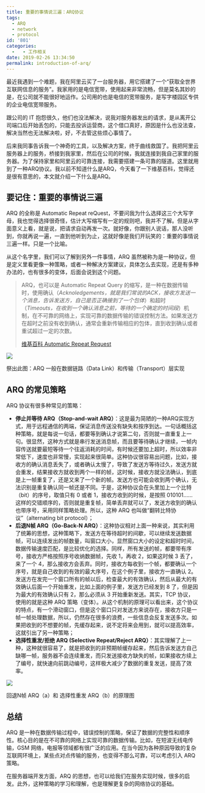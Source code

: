 ```yaml
---
title: 重要的事情说三遍：ARQ协议
tags:
  - ARQ
  - network
  - protocol
id: '801'
categories:
  -   - 工作相关
date: 2019-02-26 13:34:50
permalink: introduction-of-arq/
---
```


最近我遇到一个难题，我在阿里云买了一台服务器，用它搭建了一个“获取全世界互联网信息的服务”。我家用的是电信宽带，使用起来非常流畅，但是莫名其妙的是，在公司就不能很好地运作。公司用的也是电信的宽带服务，是写字楼园区专供的企业电信宽带服务。

跟公司的 IT 抱怨很久，他们也没法解决，说我对服务器发出的请求，是从离开公司端口后开始丢包的，只能去投诉运营商，这个借口真好，原因是什么也没法查，解决当然也无法解决啦，好，不去管这些烦心事情了。

后来我同事告诉我一个神奇的工具，以及解决方案，终于曲线救国了。我把阿里云服务器上的服务，桥接到我家里，然后在公司的时候，我就连接到我自己家里的服务器。为了保持家里和阿里云的可靠连接，我需要搭建一条可靠的隧道。这里就用到了一种ARQ协议。我以前不知道什么是ARQ，今天看了一下维基百科，觉得还是很有意思的，本文就介绍一下什么是ARQ。

## 要记住：重要的事情说三遍

ARQ 的全称是 Automatic Repeat reQuest，不要问我为什么选择这三个大写字母，我也觉得选择很奇怪，估计大写缩写有一定的规则吧，我并不了解。但是从字面意义上看，就是说，把请求自动再发一次。就好像，你跟别人说话，那人没听到，你就再说一遍，一直到他听到为止，这就好像是我们开玩笑的：重要的事情说三遍一样。只是一个比喻。

从这个名字里，我们可以了解到另外一件事情，ARQ 虽然被称为是一种协议，但是定义里看更像一种策略，或者一种解决方案建议，具体怎么去实现，还是有多种办法的，也有很多的变体，后面会说到这个问题。

> ARQ，也可以是 Automatic Repeat Query 的缩写，是一种在数据传输时，使用确认（_Acknoledgements，就是我们常说的ACK，接收方发送一个消息，告诉发送方，自己是否正确接到了一个包体_）和超时（_Timeouts，在收到一个确认消息之前，等待的一个确定的时间段_）机制，在不可靠的网络上，实现可靠的数据传输的错误控制方法。如果发送方在超时之前没有收到确认，通常会重新传输相应的包体，直到收到确认或者重试超过一定的次数。
> 
> [维基百科 Automatic Repeat Request](https://en.wikipedia.org/wiki/Automatic_repeat_request)

![](../images/2019/02/osi-model-7-layers-1024x734-1024x734.jpg)

祭出此图：ARQ 一般在数据链路（Data Link）和传输（Transport）层实现

## ARQ 的常见策略

ARQ 协议有很多种常见的策略：

*   **停止并等待 ARQ（Stop-and-wait ARQ）**：这是最为简陋的一种ARQ实现方式，用于远程通信的两端，保证消息传送没有缺失和按序到达。一句话概括这种策略，就是每说一句话，都要等到确认才说第二句，否则就一直重复上一句。很显然，这种方式就是串行发送消息帧，而且要等待确认才继续，一帧内容传送就要最短等待一个往返消耗的时间，有时候还要加上超时，所以效率非常低下，速度也非常慢，实现起来很简单。这种协议很容易出问题，比如，接收方的确认消息丢失了，或者确认太慢了，导致了发送方等待过久，发送方就会重发，结果接收方就收到两个一样的帧，这时候，接收方就没法确认，到底是上一帧重复了，还是又来了一个新的帧。发送方也可能会收到两个确认，无法识别是重复确认同一帧还是不同。于是，这种协议会在头里加上一个比特（bit）的序号，取值只有 0 或者 1，接收方收到的时候，是按照 010101…… 这样的交错顺序的，否则就是重复帧，简单丢弃就可以了，发送方收到的确认也带序号，采用同样策略处理。所以，这种 ARQ 也叫做“翻转比特协议”（alternating bit protocol）；
*   **后退N帧 ARQ（Go-Back-N ARQ）**：这种协议相对上面一种来说，其实利用了统筹的思想，这种策略下，发送方在等待超时的间歇，可以继续发送数据帧，可以连续发出的帧数量，叫窗口大小，显然窗口大小的设定和超时时间，数据传输速度匹配，是比较优化的选择。同样，所有发送的帧，都要带有序号，接收方严格按照序号收纳数据帧，先收 1，再收 2，如果这时候 3 丢了，来了一个 4，那么接收方会丢弃。同时，接收方每收到一个帧，都要确认一个序号，就是自己收到的有效的最大序号，在这个例子里，接收方一直确认 2。发送方在发完一个窗口所有的帧以后，检查最大的有效确认，然后从最大的有效确认后面一个开始重发，比如上面的例子里，发送方已经发到 8 了，但是因为最大的有效确认只有 2，那么必须从 3 开始重新发送。其实，TCP 协议，使用的就是这种 ARQ 策略（变体）。从这个机制的原理可以看出来，这个协议的特点，有一个滑动窗口，但是这个窗口只对发送方来说存在，接收方只是一帧一帧处理数据，所以，仍然存在很多的浪费，一些信息会反复发送多次。如果把收到的不想要的帧，先缓存起来，说不定将来会用到，就可以提高效率，这就引出了另一种策略；
*   **选择性重发/拒绝 ARQ (Selective Repeat/Reject ARQ）**：其实理解了上一种，这种就很容易了，就是把收到的非预期帧缓存起来，然后告诉发送方自己缺哪一帧，服务器不会连续重发，而只发送接收方缺失的帧，如果接收方续上了编号，就快速向前跳动编号，这样极大减少了数据的重复发送，提高了效率。

![](../images/2019/02/go-back-n-arq-1024x825.jpg)

回退N帧 ARQ（a）和 选择性重发 ARQ（b）的原理图  

## 总结

ARQ 是一种在数据传输过程中，错误控制的策略，保证了数据的完整性和顺序性。核心目的是在不可靠的网络上实现可靠的数据传输。比如，在短波无线电传输，GSM 网络，电报等领域都有很广泛的应用。在当今因为各种原因导致的复杂互联网环境上，某些点对点传输的服务，也变得不那么可靠，可以考虑引入 ARQ 策略。

在服务器端开发方面，ARQ 的思想，也可以给我们在服务实现时候，很多的启发。此外，这种策略的学习和理解，也是理解更复杂的网络协议的基础。